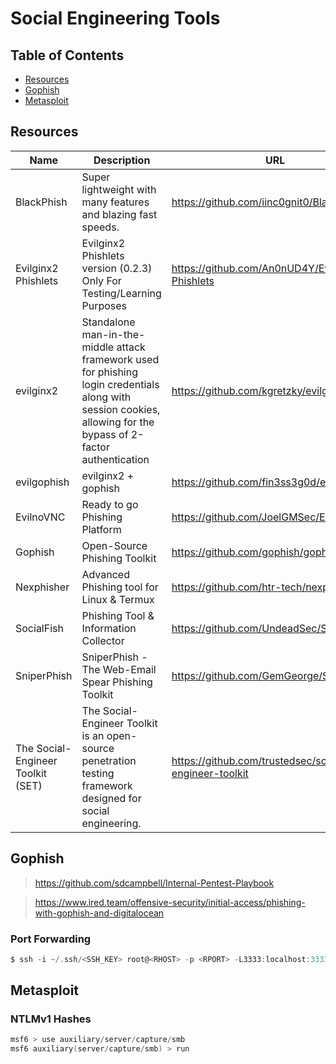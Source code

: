 # Social Engineering Tools

## Table of Contents

- [Resources](https://github.com/0xsyr0/Awesome-Cybersecurity-Handbooks/blob/main/handbooks/13_social_engineering_tools.md#Resources)
- [Gophish](https://github.com/0xsyr0/Awesome-Cybersecurity-Handbooks/blob/main/handbooks/13_social_engineering_tools.md#Gophish)
- [Metasploit](https://github.com/0xsyr0/Awesome-Cybersecurity-Handbooks/blob/main/handbooks/13_social_engineering_tools.md#Metasploit)

## Resources

| Name | Description | URL |
| --- | --- | --- |
| BlackPhish | Super lightweight with many features and blazing fast speeds. | https://github.com/iinc0gnit0/BlackPhish |
| Evilginx2 Phishlets | Evilginx2 Phishlets version (0.2.3) Only For Testing/Learning Purposes | https://github.com/An0nUD4Y/Evilginx2-Phishlets |
| evilginx2 | Standalone man-in-the-middle attack framework used for phishing login credentials along with session cookies, allowing for the bypass of 2-factor authentication | https://github.com/kgretzky/evilginx2 |
| evilgophish | evilginx2 + gophish | https://github.com/fin3ss3g0d/evilgophish |
| EvilnoVNC | Ready to go Phishing Platform | https://github.com/JoelGMSec/EvilnoVNC |
| Gophish | Open-Source Phishing Toolkit | https://github.com/gophish/gophish |
| Nexphisher | Advanced Phishing tool for Linux & Termux | https://github.com/htr-tech/nexphisher |
| SocialFish | Phishing Tool & Information Collector  | https://github.com/UndeadSec/SocialFish |
| SniperPhish | SniperPhish - The Web-Email Spear Phishing Toolkit | https://github.com/GemGeorge/SniperPhish |
| The Social-Engineer Toolkit (SET) | The Social-Engineer Toolkit is an open-source penetration testing framework designed for social engineering. | https://github.com/trustedsec/social-engineer-toolkit |

## Gophish

> https://github.com/sdcampbell/Internal-Pentest-Playbook

> https://www.ired.team/offensive-security/initial-access/phishing-with-gophish-and-digitalocean

### Port Forwarding

```c
$ ssh -i ~/.ssh/<SSH_KEY> root@<RHOST> -p <RPORT> -L3333:localhost:3333 -N -f
```

## Metasploit

### NTLMv1 Hashes

```c
msf6 > use auxiliary/server/capture/smb
msf6 auxiliary(server/capture/smb) > run
```

